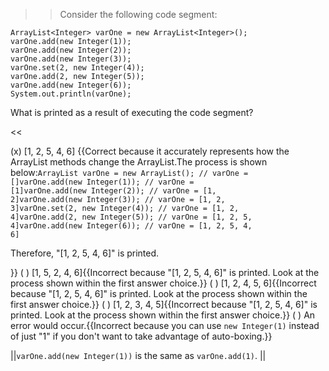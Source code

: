 >>Consider the following code segment:
<pre><code class="java language-java">ArrayList&lt;Integer&gt; varOne = new ArrayList&lt;Integer&gt;();
varOne.add(new Integer(1));
varOne.add(new Integer(2));
varOne.add(new Integer(3));
varOne.set(2, new Integer(4));
varOne.add(2, new Integer(5));
varOne.add(new Integer(6));
System.out.println(varOne);
</code></pre>
<p>What is printed as a result of executing the code segment?</p><<

(x) [1, 2, 5, 4, 6] {{Correct because it accurately represents how the ArrayList methods change the ArrayList.The process is shown below:<code>ArrayList varOne = new ArrayList(); // varOne = []</code><code>varOne.add(new Integer(1)); // varOne = [1]</code><code>varOne.add(new Integer(2)); // varOne = [1, 2]</code><code>varOne.add(new Integer(3)); // varOne = [1, 2, 3]</code><code>varOne.set(2, new Integer(4)); // varOne = [1, 2, 4]</code><code>varOne.add(2, new Integer(5)); // varOne = [1, 2, 5, 4]</code><code>varOne.add(new Integer(6)); // varOne = [1, 2, 5, 4, 6]</code><p>Therefore, "[1, 2, 5, 4, 6]" is printed.</p>}}
( ) [1, 5, 2, 4, 6]{{Incorrect because "[1, 2, 5, 4, 6]" is printed. Look at the process shown within the first answer choice.}}
( ) [1, 2, 4, 5, 6]{{Incorrect because "[1, 2, 5, 4, 6]" is printed. Look at the process shown within the first answer choice.}}
( ) [1, 2, 3, 4, 5]{{Incorrect because "[1, 2, 5, 4, 6]" is printed. Look at the process shown within the first answer choice.}}
( ) An error would occur.{{Incorrect because you can use <code>new Integer(1)</code> instead of just "1" if you don't want to take advantage of auto-boxing.}}

||<code>varOne.add(new Integer(1))</code> is the same as <code>varOne.add(1)</code>. ||
